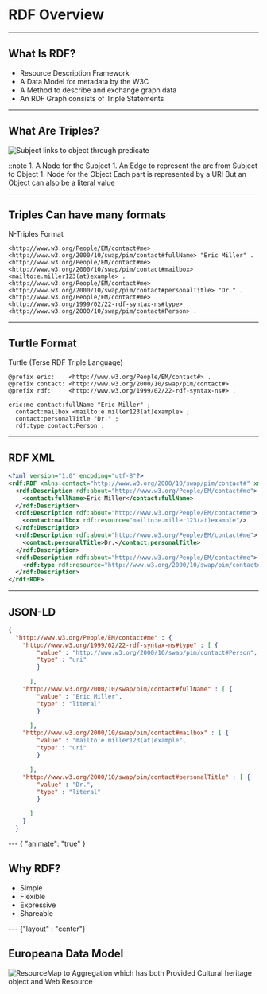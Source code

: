 # RDF Overview


---

## What Is RDF?

* Resource Description Framework
* A Data Model for metadata by the W3C
* A Method to describe and exchange graph data
* An RDF Graph consists of Triple Statements

---

## What Are Triples?

![Subject links to object through predicate](./rdf-overview/Basic_RDF_Graph.png)

::note 1. A Node for the Subject 1. An Edge to represent the arc from Subject to Object 1. Node for the Object Each part is represented by a URI But an Object can also be a literal value

---

## Triples Can have many formats

N-Triples Format

```n3
<http://www.w3.org/People/EM/contact#me> <http://www.w3.org/2000/10/swap/pim/contact#fullName> "Eric Miller" .
<http://www.w3.org/People/EM/contact#me> <http://www.w3.org/2000/10/swap/pim/contact#mailbox> <mailto:e.miller123(at)example> .
<http://www.w3.org/People/EM/contact#me> <http://www.w3.org/2000/10/swap/pim/contact#personalTitle> "Dr." .
<http://www.w3.org/People/EM/contact#me> <http://www.w3.org/1999/02/22-rdf-syntax-ns#type> <http://www.w3.org/2000/10/swap/pim/contact#Person> .
```
---

## Turtle Format

Turtle (Terse RDF Triple Language)

```turtle
@prefix eric:    <http://www.w3.org/People/EM/contact#> .
@prefix contact: <http://www.w3.org/2000/10/swap/pim/contact#> .
@prefix rdf:     <http://www.w3.org/1999/02/22-rdf-syntax-ns#> .

eric:me contact:fullName "Eric Miller" ;
  contact:mailbox <mailto:e.miller123(at)example> ;
  contact:personalTitle "Dr." ;
  rdf:type contact:Person .
```

---

## RDF XML


```XML
<?xml version="1.0" encoding="utf-8"?>
<rdf:RDF xmlns:contact="http://www.w3.org/2000/10/swap/pim/contact#" xmlns:eric="http://www.w3.org/People/EM/contact#" xmlns:rdf="http://www.w3.org/1999/02/22-rdf-syntax-ns#">
  <rdf:Description rdf:about="http://www.w3.org/People/EM/contact#me">
    <contact:fullName>Eric Miller</contact:fullName>
  </rdf:Description>
  <rdf:Description rdf:about="http://www.w3.org/People/EM/contact#me">
    <contact:mailbox rdf:resource="mailto:e.miller123(at)example"/>
  </rdf:Description>
  <rdf:Description rdf:about="http://www.w3.org/People/EM/contact#me">
    <contact:personalTitle>Dr.</contact:personalTitle>
  </rdf:Description>
  <rdf:Description rdf:about="http://www.w3.org/People/EM/contact#me">
    <rdf:type rdf:resource="http://www.w3.org/2000/10/swap/pim/contact#Person"/>
  </rdf:Description>
</rdf:RDF>
```

---

## JSON-LD

```json
{
  "http://www.w3.org/People/EM/contact#me" : {
    "http://www.w3.org/1999/02/22-rdf-syntax-ns#type" : [ {
        "value" : "http://www.w3.org/2000/10/swap/pim/contact#Person",
        "type" : "uri"
        }

      ],
    "http://www.w3.org/2000/10/swap/pim/contact#fullName" : [ {
        "value" : "Eric Miller",
        "type" : "literal"
        }

      ],
    "http://www.w3.org/2000/10/swap/pim/contact#mailbox" : [ {
        "value" : "mailto:e.miller123(at)example",
        "type" : "uri"
        }

      ],
    "http://www.w3.org/2000/10/swap/pim/contact#personalTitle" : [ {
        "value" : "Dr.",
        "type" : "literal"
        }

      ]
    }
  }
```

--- { "animate": "true" }

## Why RDF?

* Simple
* Flexible
* Expressive
* Shareable


--- {"layout" : "center"}

## Europeana Data Model

![ResourceMap to Aggregation which has both Provided Cultural heritage object and Web Resource](rdf-overview/EDMMappings.png)


